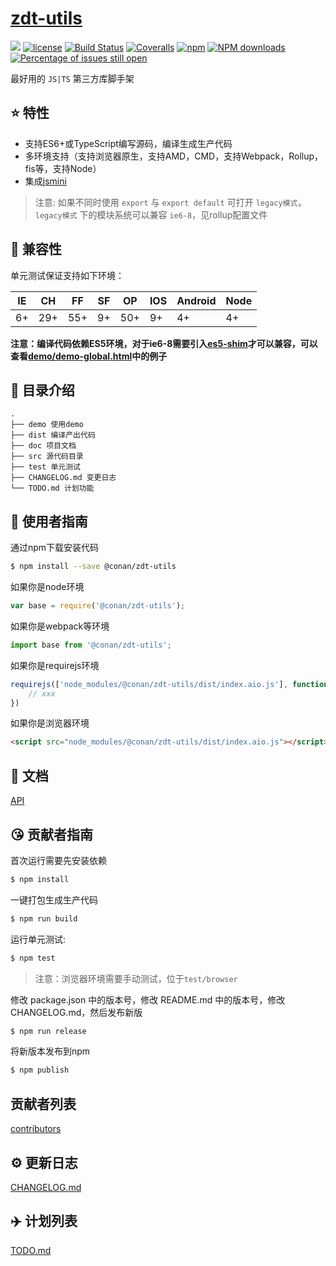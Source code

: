 # [zdt-utils](https://github.com/luzongnan/zdt-utils)
[![](https://img.shields.io/badge/Powered%20by-jslib%20base-brightgreen.svg)](https://github.com/yanhaijing/jslib-base)
[![license](https://img.shields.io/badge/license-MIT-blue.svg)](https://github.com/luzongnan/zdt-utils/blob/master/LICENSE)
[![Build Status](https://travis-ci.org/luzongnan/zdt-utils.svg?branch=master)](https://travis-ci.org/luzongnan/zdt-utils)
[![Coveralls](https://img.shields.io/coveralls/luzongnan/zdt-utils.svg)](https://coveralls.io/github/luzongnan/zdt-utils)
[![npm](https://img.shields.io/badge/npm-0.1.0-orange.svg)](https://www.npmjs.com/package/@conan/zdt-utils)
[![NPM downloads](http://img.shields.io/npm/dm/zdt-utils.svg?style=flat-square)](http://www.npmtrends.com/@conan/zdt-utils)
[![Percentage of issues still open](http://isitmaintained.com/badge/open/luzongnan/zdt-utils.svg)](http://isitmaintained.com/project/luzongnan/zdt-utils "Percentage of issues still open")

最好用的 `JS|TS` 第三方库脚手架

## :star: 特性

- 支持ES6+或TypeScript编写源码，编译生成生产代码
- 多环境支持（支持浏览器原生，支持AMD，CMD，支持Webpack，Rollup，fis等，支持Node）
- 集成[jsmini](https://github.com/jsmini)

> 注意: 如果不同时使用 `export` 与 `export default` 可打开 `legacy模式`，`legacy模式` 下的模块系统可以兼容 `ie6-8`，见rollup配置文件

## :pill: 兼容性
单元测试保证支持如下环境：

| IE   | CH   | FF   | SF   | OP   | IOS  | Android   | Node  |
| ---- | ---- | ---- | ---- | ---- | ---- | ---- | ----- |
| 6+   | 29+ | 55+  | 9+   | 50+  | 9+   | 4+   | 4+ |

**注意：编译代码依赖ES5环境，对于ie6-8需要引入[es5-shim](http://github.com/es-shims/es5-shim/)才可以兼容，可以查看[demo/demo-global.html](./demo/demo-global.html)中的例子**

## :open_file_folder: 目录介绍

```
.
├── demo 使用demo
├── dist 编译产出代码
├── doc 项目文档
├── src 源代码目录
├── test 单元测试
├── CHANGELOG.md 变更日志
└── TODO.md 计划功能
```

## :rocket: 使用者指南

通过npm下载安装代码

```bash
$ npm install --save @conan/zdt-utils
```

如果你是node环境

```js
var base = require('@conan/zdt-utils');
```

如果你是webpack等环境

```js
import base from '@conan/zdt-utils';
```

如果你是requirejs环境

```js
requirejs(['node_modules/@conan/zdt-utils/dist/index.aio.js'], function (base) {
    // xxx
})
```

如果你是浏览器环境

```html
<script src="node_modules/@conan/zdt-utils/dist/index.aio.js"></script>
```

## :bookmark_tabs: 文档
[API](./doc/api.md)

## :kissing_heart: 贡献者指南
首次运行需要先安装依赖

```bash
$ npm install
```

一键打包生成生产代码

```bash
$ npm run build
```

运行单元测试:

```bash
$ npm test
```

> 注意：浏览器环境需要手动测试，位于`test/browser`

修改 package.json 中的版本号，修改 README.md 中的版本号，修改 CHANGELOG.md，然后发布新版

```bash
$ npm run release
```

将新版本发布到npm

```bash
$ npm publish
```

## 贡献者列表

[contributors](https://github.com/luzongnan/zdt-utils/graphs/contributors)

## :gear: 更新日志
[CHANGELOG.md](./CHANGELOG.md)

## :airplane: 计划列表
[TODO.md](./TODO.md)